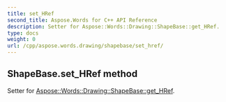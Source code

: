 ```yaml
---
title: set_HRef
second_title: Aspose.Words for C++ API Reference
description: Setter for Aspose::Words::Drawing::ShapeBase::get_HRef. 
type: docs
weight: 0
url: /cpp/aspose.words.drawing/shapebase/set_href/
---
```

## ShapeBase.set_HRef method


Setter for [Aspose::Words::Drawing::ShapeBase::get_HRef](./get_href/).

